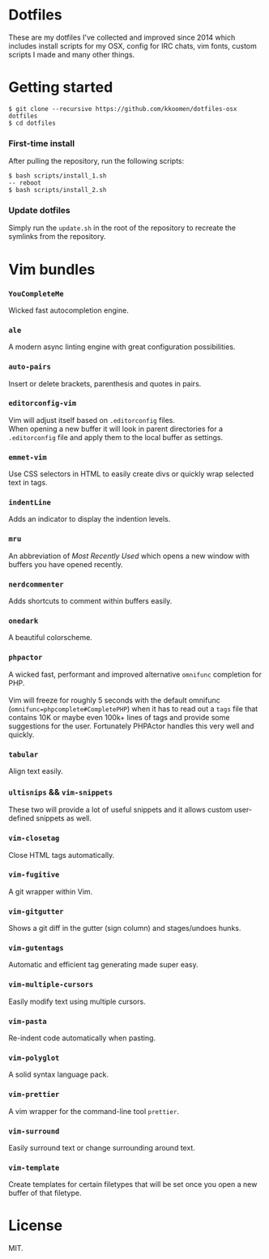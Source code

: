 # Dotfiles

These are my dotfiles I've collected and improved since 2014 which includes
install scripts for my OSX, config for IRC chats, vim fonts, custom scripts I
made and many other things.

# Getting started

```
$ git clone --recursive https://github.com/kkoomen/dotfiles-osx dotfiles
$ cd dotfiles
```

### First-time install

After pulling the repository, run the following scripts:

```
$ bash scripts/install_1.sh
-- reboot
$ bash scripts/install_2.sh
```

### Update dotfiles

Simply run the `update.sh` in the root of the repository to recreate the
symlinks from the repository.


# Vim bundles

### `YouCompleteMe`
Wicked fast autocompletion engine.

### `ale`
A modern async linting engine with great configuration possibilities.

### `auto-pairs`
Insert or delete brackets, parenthesis and quotes in pairs.

### `editorconfig-vim`
Vim will adjust itself based on `.editorconfig` files.<br/>
When opening a new buffer it will look in parent directories for a
`.editorconfig` file and apply them to the local buffer as settings.

### `emmet-vim`
Use CSS selectors in HTML to easily create divs or quickly wrap selected text in
tags.

### `indentLine`
Adds an indicator to display the indention levels.

### `mru`
An abbreviation of _Most Recently Used_ which opens a new window with buffers
you have opened recently.

### `nerdcommenter`
Adds shortcuts to comment within buffers easily.

### `onedark`
A beautiful colorscheme.

### `phpactor`
A wicked fast, performant and improved alternative `omnifunc` completion for PHP.<br/>
<br />
Vim will freeze for roughly 5 seconds with the default omnifunc
(`omnifunc=phpcomplete#CompletePHP`) when it has to read out a `tags` file that
contains 10K or maybe even 100k+ lines of tags and provide some suggestions for
the user. Fortunately PHPActor handles this very well and quickly.

### `tabular`
Align text easily.

### `ultisnips` && `vim-snippets`
These two will provide a lot of useful snippets and it allows custom
user-defined snippets as well.


### `vim-closetag`
Close HTML tags automatically.

### `vim-fugitive`
A git wrapper within Vim.

### `vim-gitgutter`
Shows a git diff in the gutter (sign column) and stages/undoes hunks.

### `vim-gutentags`
Automatic and efficient tag generating made super easy.

### `vim-multiple-cursors`
Easily modify text using multiple cursors.

### `vim-pasta`
Re-indent code automatically when pasting.

### `vim-polyglot`
A solid syntax language pack.

### `vim-prettier`
A vim wrapper for the command-line tool `prettier`.

### `vim-surround`
Easily surround text or change surrounding around text.

### `vim-template`
Create templates for certain filetypes that will be set once you open a new
buffer of that filetype.


# License

MIT.
